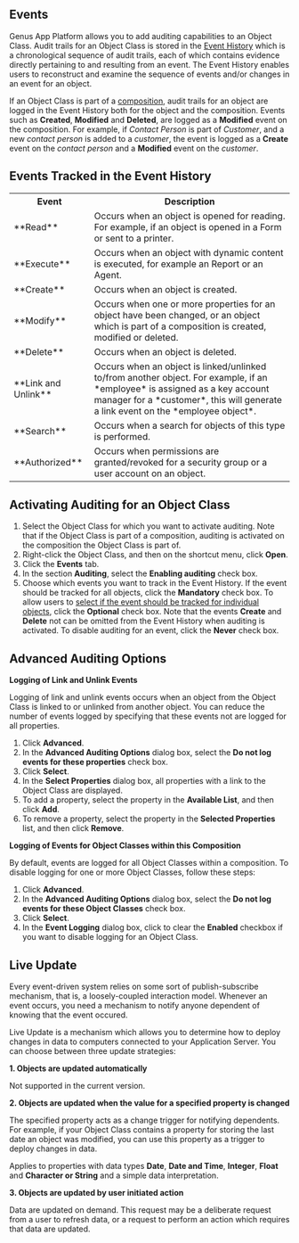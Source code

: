 ## Events

Genus App Platform allows you to add auditing capabilities to an Object Class. Audit trails for an Object Class is stored in the [Event History](../../glossary.md) which is a chronological sequence of audit trails, each of which contains evidence directly pertaining to and resulting from an event. The Event History enables users to reconstruct and examine the sequence of events and/or changes in an event for an object.

If an Object Class is part of a [composition](../../../installation-and-configuration/composition.md "Composition"), audit trails for an object are logged in the Event History both for the object and the composition. Events such as **Created**, **Modified** and **Deleted**, are logged as a **Modified** event on the composition. For example, if _Contact Person_ is part of _Customer_, and a new _contact person_ is added to a _customer_, the event is logged as a **Create** event on the _contact person_ and a **Modified** event on the _customer_.


## Events Tracked in the Event History

<table style="WIDTH: 100%">

<tbody>

<tr>

<th>Event</th>

<th>Description</th>

</tr>

<tr>

<td>**Read**</td>

<td>Occurs when an object is opened for reading. For example, if an object is opened in a Form or sent to a printer.</td>

</tr>

<tr>

<td>**Execute**</td>

<td>Occurs when an object with dynamic content is executed, for example an Report or an Agent.</td>

</tr>

<tr>

<td>**Create**</td>

<td>Occurs when an object is created.</td>

</tr>

<tr>

<td>**Modify**</td>

<td>Occurs when one or more properties for an object have been changed, or an object which is part of a composition is created, modified or deleted.</td>

</tr>

<tr>

<td>**Delete**</td>

<td>Occurs when an object is deleted.</td>

</tr>

<tr>

<td>**Link and Unlink**</td>

<td>Occurs when an object is linked/unlinked to/from another object. For example, if an *employee* is assigned as a key account manager for a *customer*, this will generate a link event on the *employee object*.</td>

</tr>

<tr>

<td>**Search**</td>

<td>Occurs when a search for objects of this type is performed.</td>

</tr>

<tr>

<td>**Authorized**</td>

<td>Occurs when permissions are granted/revoked for a security group or a user account on an object.</td>

</tr>

</tbody>

</table>

## Activating Auditing for an Object Class

1.  Select the Object Class for which you want to activate auditing. Note that if the Object Class is part of a composition, auditing is activated on the composition the Object Class is part of.
2.  Right-click the Object Class, and then on the shortcut menu, click **Open**.
3.  Click the **Events** tab.
4.  In the section **Auditing**, select the **Enabling auditing** check box.
5.  Choose which events you want to track in the Event History. If the event should be tracked for all objects, click the **Mandatory** check box. To allow users to [select if the event should be tracked for individual objects](../../../../users/navigate-view-modify-and-control/working-in-forms/advanced/view-history.md "Modify Auditing for an Object"), click the **Optional** check box. Note that the events **Create** and **Delete** not can be omitted from the Event History when auditing is activated. To disable auditing for an event, click the **Never** check box.



## Advanced Auditing Options

**Logging of Link and Unlink Events**

Logging of link and unlink events occurs when an object from the Object Class is linked to or unlinked from another object. You can reduce the number of events logged by specifying that these events not are logged for all properties.

1.  Click **Advanced**.
2.  In the **Advanced Auditing Options** dialog box, select the **Do not log events for these properties** check box.
3.  Click **Select**.
4.  In the **Select Properties** dialog box, all properties with a link to the Object Class are displayed.
5.  To add a property, select the property in the **Available List**, and then click **Add**.
6.  To remove a property, select the property in the **Selected Properties** list, and then click **Remove**.

**Logging of Events for Object Classes within this Composition**

By default, events are logged for all Object Classes within a composition. To disable logging for one or more Object Classes, follow these steps:

1.  Click **Advanced**.
2.  In the **Advanced Auditing Options** dialog box, select the **Do not log events for these Object Classes** check box.
3.  Click **Select**.
4.  In the **Event Logging** dialog box, click to clear the **Enabled** checkbox if you want to disable logging for an Object Class.



## Live Update

Every event-driven system relies on some sort of publish-subscribe mechanism, that is, a loosely-coupled interaction model. Whenever an event occurs, you need a mechanism to notify anyone dependent of knowing that the event occured.

Live Update is a mechanism which allows you to determine how to deploy changes in data to computers connected to your Application Server. You can choose between three update strategies:

**1\. Objects are updated automatically**

Not supported in the current version.

**2\. Objects are updated when the value for a specified property is changed**

The specified property acts as a change trigger for notifying dependents. For example, if your Object Class contains a property for storing the last date an object was modified, you can use this property as a trigger to deploy changes in data.

Applies to properties with data types **Date**, **Date and Time**, **Integer**, **Float** and **Character or String** and a simple data interpretation.

**3\. Objects are updated by user initiated action**

Data are updated on demand. This request may be a deliberate request from a user to refresh data, or a request to perform an action which requires that data are updated.